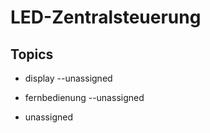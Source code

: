 # LED-Zentralsteuerung


## Topics
- display
  --unassigned

- fernbedienung
  --unassigned

- unassigned
